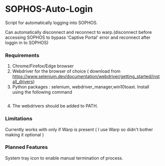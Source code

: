# SOPHOS-Auto-Login
Script for automatically logging into SOPHOS.

Can automatically disconnect and reconnect to warp.(disconnect before accessing SOPHOS to bypass 'Captive Portal' error and reconnect after loggin in to SOPHOS)

### Requirements
1. Chrome/Firefox/Edge browser
2. Webdriver for the browser of choice ( download from https://www.selenium.dev/documentation/webdriver/getting_started/install_drivers)
3. Python packages : selenium, webdriver_manager,win10toast. Install using the following command
```python -m pip install selenium webdriver_manager win10toast
```
4. The webdrivers should be added to PATH.

### Limitations
Currently works with only if Warp is present ( I use Warp so didn't bother making it optional )

### Planned Features
System tray icon to enable manual termination of process.
